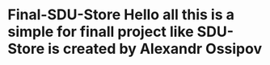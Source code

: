 # Final-SDU-Store Hello all this is a simple for finall project like SDU-Store is created by Alexandr Ossipov 
